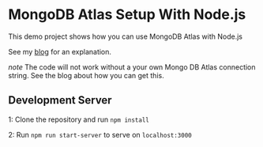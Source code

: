 # MongoDB Atlas Setup With Node.js

This demo project shows how you can use MongoDB Atlas with Node.js

See my [blog](http://dev-reboot.com/mongodb-atlas-node) for an explanation.

*note* The code will not work without a your own Mongo DB Atlas connection string.  See the blog about how you can get this.

## Development Server

1: Clone the repository and run `npm install`

2: Run `npm run start-server` to serve on `localhost:3000`
